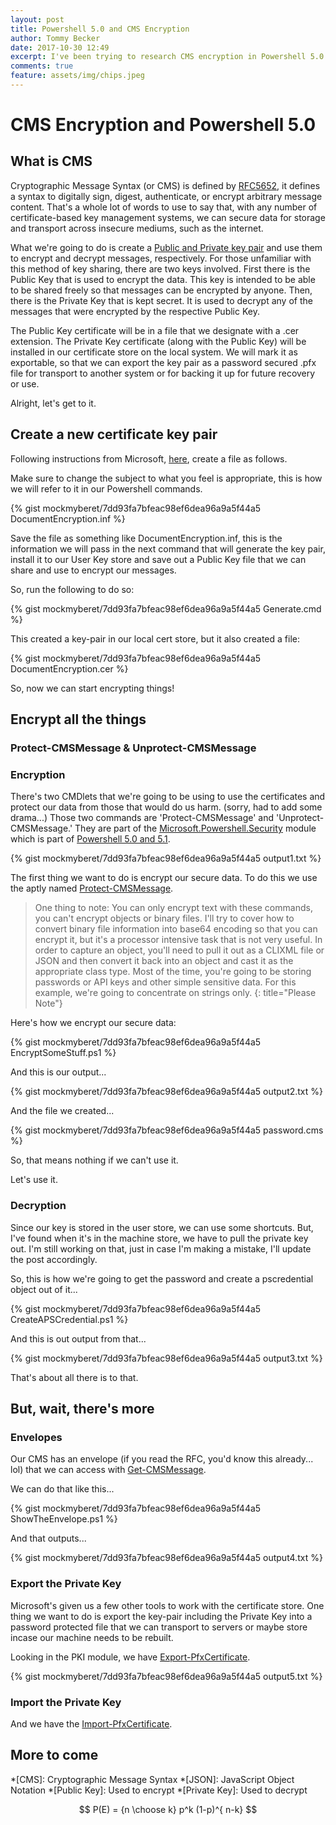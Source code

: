 ```yaml
---
layout: post
title: Powershell 5.0 and CMS Encryption
author: Tommy Becker
date: 2017-10-30 12:49
excerpt: I've been trying to research CMS encryption in Powershell 5.0 and have found very little out there.
comments: true
feature: assets/img/chips.jpeg
---
```

# CMS Encryption and Powershell 5.0

## What is CMS

Cryptographic Message Syntax (or CMS) is defined by [RFC5652](https://tools.ietf.org/html/rfc5652), it defines a syntax to digitally sign, digest, authenticate, or encrypt arbitrary message content. That's a whole lot of words to use to say that, with any number of certificate-based key management systems, we can secure data for storage and transport across insecure mediums, such as the internet.

What we're going to do is create a [Public and Private key pair](https://en.wikipedia.org/wiki/Public-key_cryptography) and use them to encrypt and decrypt messages, respectively. For those unfamiliar with this method of key sharing, there are two keys involved. First there is the Public Key that is used to encrypt the data. This key is intended to be able to be shared freely so that messages can be encrypted by anyone. Then, there is the Private Key that is kept secret. It is used to decrypt any of the messages that were encrypted by the respective Public Key.

The Public Key certificate will be in a file that we designate with a .cer extension. The Private Key certificate (along with the Public Key) will be installed in our certificate store on the local system. We will mark it as exportable, so that we can export the key pair as a password secured .pfx file for transport to another system or for backing it up for future recovery or use.

Alright, let's get to it.

## Create a new certificate key pair

Following instructions from Microsoft, [here](https://docs.microsoft.com/en-us/powershell/wmf/5.0/audit_cms), create a file as follows.

Make sure to change the subject to what you feel is appropriate, this is how we will refer to it in our Powershell commands.

{% gist mockmyberet/7dd93fa7bfeac98ef6dea96a9a5f44a5 DocumentEncryption.inf %}

Save the file as something like DocumentEncryption.inf, this is the information we will pass in the next command that will generate the key pair, install it to our User Key store and save out a Public Key file that we can share and use to encrypt our messages.

So, run the following to do so:

{% gist mockmyberet/7dd93fa7bfeac98ef6dea96a9a5f44a5 Generate.cmd %}

This created a key-pair in our local cert store, but it also created a file:

{% gist mockmyberet/7dd93fa7bfeac98ef6dea96a9a5f44a5 DocumentEncryption.cer %}

So, now we can start encrypting things!

## Encrypt all the things

### Protect-CMSMessage & Unprotect-CMSMessage

### Encryption

There's two CMDlets that we're going to be using to use the certificates and protect our data from those that would do us harm. (sorry, had to add some drama...) Those two commands are 'Protect-CMSMessage' and 'Unprotect-CMSMessage.' They are part of the [Microsoft.Powershell.Security](https://technet.microsoft.com/en-us/library/hh847877.aspx) module which is part of [Powershell 5.0 and 5.1](https://technet.microsoft.com/en-us/library/hh847877.aspx)\.

{% gist mockmyberet/7dd93fa7bfeac98ef6dea96a9a5f44a5 output1.txt %}

The first thing we want to do is encrypt our secure data. To do this we use the aptly named [Protect-CMSMessage](https://docs.microsoft.com/en-us/powershell/module/microsoft.powershell.security/Protect-CmsMessage?view=powershell-5.1)\.

> One thing to note: You can only encrypt text with these commands, you can't encrypt objects or binary files. I'll try to cover how to convert binary file information into base64 encoding so that you can encrypt it, but it's a processor intensive task that is not very useful. In order to capture an object, you'll need to pull it out as a CLIXML file or JSON and then convert it back into an object and cast it as the appropriate class type. Most of the time, you're going to be storing passwords or API keys and other simple sensitive data. For this example, we're going to concentrate on strings only.
{: title="Please Note"}

Here's how we encrypt our secure data:

{% gist mockmyberet/7dd93fa7bfeac98ef6dea96a9a5f44a5 EncryptSomeStuff.ps1 %}

And this is our output...

{% gist mockmyberet/7dd93fa7bfeac98ef6dea96a9a5f44a5 output2.txt %}

And the file we created...

{% gist mockmyberet/7dd93fa7bfeac98ef6dea96a9a5f44a5 password.cms %}

So, that means nothing if we can't use it.

Let's use it.

### Decryption

Since our key is stored in the user store, we can use some shortcuts. But, I've found when it's in the machine store, we have to pull the private key out. I'm still working on that, just in case I'm making a mistake, I'll update the post accordingly.

So, this is how we're going to get the password and create a pscredential object out of it...

{% gist mockmyberet/7dd93fa7bfeac98ef6dea96a9a5f44a5 CreateAPSCredential.ps1 %}

And this is out output from that...

{% gist mockmyberet/7dd93fa7bfeac98ef6dea96a9a5f44a5 output3.txt %}

That's about all there is to that.

## But, wait, there's more

### Envelopes

Our CMS has an envelope (if you read the RFC, you'd know this already... lol) that we can access with [Get-CMSMessage](https://docs.microsoft.com/en-us/powershell/module/microsoft.powershell.security/get-cmsmessage?view=powershell-5.1)\.

We can do that like this...

{% gist mockmyberet/7dd93fa7bfeac98ef6dea96a9a5f44a5 ShowTheEnvelope.ps1 %}

And that outputs...

{% gist mockmyberet/7dd93fa7bfeac98ef6dea96a9a5f44a5 output4.txt %}

### Export the Private Key

Microsoft's given us a few other tools to work with the certificate store. One thing we want to do is export the key-pair including the Private Key into a password protected file that we can transport to servers or maybe store incase our machine needs to be rebuilt.

Looking in the PKI module, we have [Export-PfxCertificate](https://docs.microsoft.com/en-us/powershell/module/pkiclient/Export-PfxCertificate?view=win10-ps)\.

{% gist mockmyberet/7dd93fa7bfeac98ef6dea96a9a5f44a5 output5.txt %}

### Import the Private Key

And we have the [Import-PfxCertificate](https://docs.microsoft.com/en-us/powershell/module/pkiclient/import-pfxcertificate?view=win10-ps)\.

## More to come

*[CMS]: Cryptographic Message Syntax
*[JSON]: JavaScript Object Notation
*[Public Key]: Used to encrypt
*[Private Key]: Used to decrypt

$$   P(E)   = {n \choose k} p^k (1-p)^{ n-k} $$